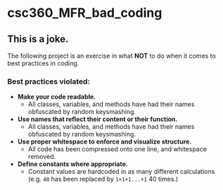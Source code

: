 # csc360_MFR_bad_coding

## This is a joke.
The following project is an exercise in what **NOT** to do when it comes to best practices in coding.

### Best practices violated:
- **Make your code readable.**
   - All classes, variables, and methods have had their names obfuscated by random keysmashing.
- **Use names that reflect their content or their function.**
   - All classes, variables, and methods have had their names obfuscated by random keysmashing.
- **Use proper whitespace to enforce and visualize structure.**
   - All code has been compressed onto one line, and whitespace removed.
- **Define constants where appropriate.**
   - Constant values are hardcoded in as many different calculations (e.g. `40` has been replaced by `1+1+1...+1` 40 times.)
